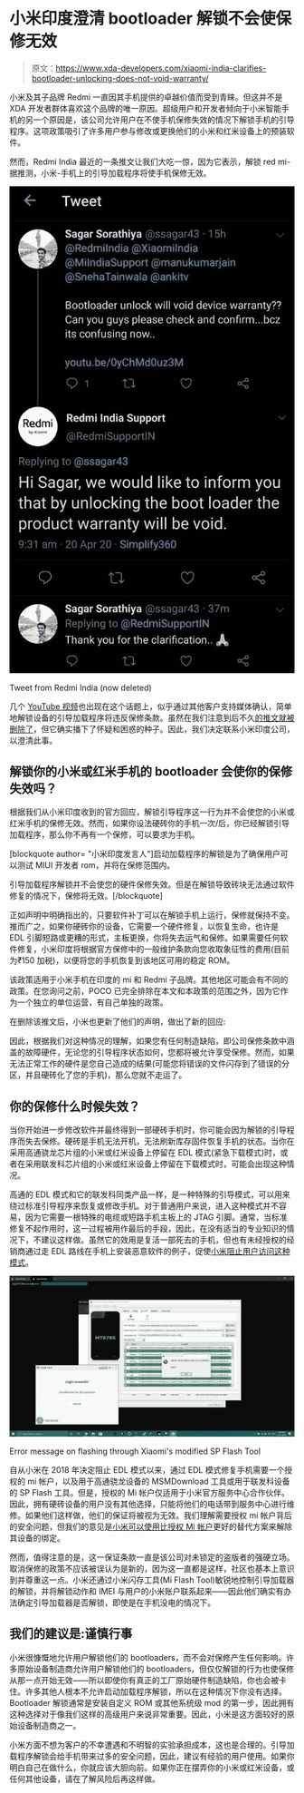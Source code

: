 # 小米印度澄清 bootloader 解锁不会使保修无效

> 原文：<https://www.xda-developers.com/xiaomi-india-clarifies-bootloader-unlocking-does-not-void-warranty/>

小米及其子品牌 Redmi 一直因其手机提供的卓越价值而受到青睐。但这并不是 XDA 开发者群体喜欢这个品牌的唯一原因。超级用户和开发者倾向于小米智能手机的另一个原因是，该公司允许用户在不使手机保修失效的情况下解锁手机的引导程序。这项政策吸引了许多用户参与修改或更换他们的小米和红米设备上的预装软件。

然而，Redmi India 最近的一条推文让我们大吃一惊，因为它表示，解锁 red mi-据推测，小米-手机上的引导加载程序将使手机保修无效。

 <picture>![Does unlocking bootloader void warranty of your Xiaomi or Redmi phone?](img/009117f740617c7114b9603d332e7497.png)</picture> 

Tweet from Redmi India (now deleted)

几个 [YouTube 视频](https://www.youtube.com/watch?v=0yChMd0uz3M)也出现在这个话题上，似乎通过其他客户支持媒体确认，简单地解锁设备的引导加载程序将违反保修条款。虽然在我们注意到后不久[的推文就被删除了](https://twitter.com/ssagar43/status/1252087130953826304)，但它确实播下了怀疑和困惑的种子。因此，我们决定联系小米印度公司，以澄清此事。

## 解锁你的小米或红米手机的 bootloader 会使你的保修失效吗？

根据我们从小米印度收到的官方回应，解锁引导程序这一行为并不会使您的小米或红米手机的保修无效。然而，如果你设法硬砖你的手机一次/后，你已经解锁引导加载程序，那么你不再有一个保修，可以要求为手机。

[blockquote author= "小米印度发言人"]启动加载程序的解锁是为了确保用户可以测试 MIUI 开发者 rom，并将在保修范围内。

引导加载程序解锁并不会使您的硬件保修失效。但是在解锁导致砖块无法通过软件修复的情况下，保修将无效。[/blockquote]

正如声明中明确指出的，只要软件补丁可以在解锁手机上运行，保修就保持不变。推而广之，如果你硬砖你的设备，它需要一个硬件修复，以恢复生命，也许是 EDL 引脚短路或更糟的形式，主板更换，你将失去运气和保修。如果需要任何软件修复，小米印度将根据官方保修中的一般维护条款向您收取象征性的费用(目前为₹150 加税)，以便将您的手机恢复到该地区可用的稳定 ROM。

该政策适用于小米手机在印度的 mi 和 Redmi 子品牌。其他地区可能会有不同的政策。在您询问之前，POCO 已完全排除在本文和本政策的范围之外，因为它作为一个独立的单位运营，有自己单独的政策。

在删除该推文后，小米也更新了他们的声明，做出了新的回应:

因此，根据我们对这种情况的理解，如果您有任何制造缺陷，即公司保修条款中涵盖的故障硬件，无论您的引导程序状态如何，您都将被允许享受保修。然而，如果无法正常工作的硬件是您自己造成的结果(可能您将错误的文件闪存到了错误的分区，并且硬砖化了您的手机)，那么您就不走运了。

## 你的保修什么时候失效？

当你开始进一步修改软件并最终得到一部硬砖手机时，你可能会因为解锁的引导程序而失去保修。硬砖是手机无法开机，无法刷新库存固件恢复手机的状态。当你在采用高通骁龙芯片组的小米或红米设备上停留在 EDL 模式(紧急下载模式)时，或者在采用联发科芯片组的小米或红米设备上停留在下载模式时，可能会出现这种情况。

高通的 EDL 模式和它的联发科同类产品一样，是一种特殊的引导模式，可以用来绕过标准引导程序来恢复或修改手机。对于普通用户来说，进入这种模式并不容易，因为它需要一根特殊的电缆或短路手机主板上的 JTAG 引脚。通常，当标准修复不起作用时，这一过程被用作最后的手段，因此，在没有适当的专业知识的情况下，不建议这样做。虽然它的效用是复活一部死去的手机，但也有未经授权的经销商通过走 EDL 路线在手机上安装恶意软件的例子，促使[小米阻止用户访问这种模式](https://www.xda-developers.com/xiaomi-anti-rollback-protection-brick-phone/)。

 <picture>![Does unlocking bootloader void warranty of your Xiaomi or Redmi phone?](img/eacd3c60e2005ccff891a8f5872ce109.png)</picture> 

Error message on flashing through Xiaomi's modified SP Flash Tool

自从小米在 2018 年决定阻止 EDL 模式以来，通过 EDL 模式修复手机需要一个授权的 mi 帐户，以及用于高通骁龙设备的 MSMDownload 工具或用于联发科设备的 SP Flash 工具。但是，授权的 Mi 帐户仅适用于小米官方服务中心合作伙伴。因此，拥有硬砖设备的用户没有其他选择，只能将他们的电话带到服务中心进行维修。如果他们这样做，他们的保证将被视为无效。我们理解需要授权 mi 帐户背后的安全问题，但我们的意见是[小米可以使用比授权 Mi 帐户](https://www.xda-developers.com/xiaomi-edl-unbrick-authorized-mi-accounts/)更好的替代方案来解除其设备的绑定。

然而，值得注意的是，这一保证条款一直是该公司对未锁定的盗版者的强硬立场。取消保修的政策不应该被误认为是新的，因为这一直都是这样，社区也基本上意识到并尊重这一点。小米还通过小米闪存工具(Mi Flash Tool)敏锐地控制引导加载器的解锁，并将解锁动作和 IMEI 与用户的小米账户联系起来——因此他们确实有办法确定引导加载器是否解锁，即使是在手机没电的情况下。

## 我们的建议是:谨慎行事

小米很慷慨地允许用户解锁他们的 bootloaders，而不会对保修产生任何影响。许多原始设备制造商允许用户解锁他们的 bootloaders，但仅仅解锁的行为也使保修从那一点开始无效——所以即使你有真正的工厂原始硬件制造缺陷，你也会被卡住。许多其他人根本不允许启动加载程序解锁，所以在这种情况下你没有选择。Bootloader 解锁通常是安装自定义 ROM 或其他系统级 mod 的第一步，因此拥有这种选择对于像我们这样的高级用户来说非常重要。因此，小米是这方面较好的原始设备制造商之一。

小米方面不想为客户的不幸遭遇和不明智的实验承担成本，这也是合理的。引导加载程序解锁会给手机带来过多的安全问题，因此，建议有经验的用户使用。如果你明白自己在做什么，你就应该大胆向前。如果你正在摆弄你的小米或红米设备，或任何其他设备，请在了解风险后再这样做。